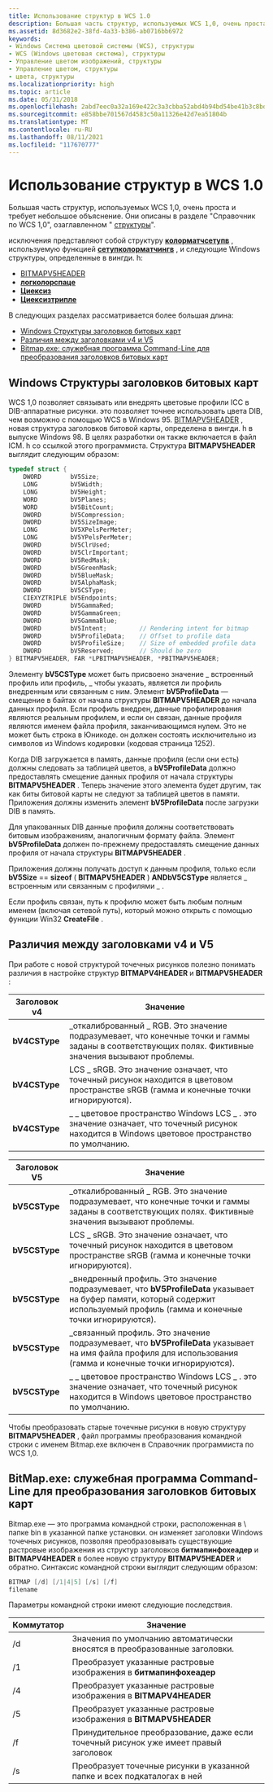 ```yaml
---
title: Использование структур в WCS 1.0
description: Большая часть структур, используемых WCS 1,0, очень проста и требует небольшое объяснение. Они описаны в разделе "Справочник по WCS 1,0", озаглавленном "структуры".
ms.assetid: 8d3682e2-38fd-4a33-b386-ab0716bb6972
keywords:
- Windows Система цветовой системы (WCS), структуры
- WCS (Windows цветовая система), структуры
- Управление цветом изображений, структуры
- Управление цветом, структуры
- цвета, структуры
ms.localizationpriority: high
ms.topic: article
ms.date: 05/31/2018
ms.openlocfilehash: 2abd7eec0a32a169e422c3a3cbba52abd4b94bd54be41b3c8bd241d303e82cab
ms.sourcegitcommit: e858bbe701567d4583c50a11326e42d7ea51804b
ms.translationtype: MT
ms.contentlocale: ru-RU
ms.lasthandoff: 08/11/2021
ms.locfileid: "117670777"
---
```

# <a name="using-structures-in-wcs-10"></a>Использование структур в WCS 1.0

Большая часть структур, используемых WCS 1,0, очень проста и требует небольшое объяснение. Они описаны в разделе "Справочник по WCS 1,0", озаглавленном " [структуры](structures.md)".

исключения представляют собой структуру [**колорматчсетупв**](/windows/win32/api/icm/ns-icm-colormatchsetupw) , используемую функцией [**сетупколорматчингв**](/windows/win32/api/icm/nf-icm-setupcolormatchingw) , и следующие Windows структуры, определенные в вингди. h:

-   [BITMAPV5HEADER](#windows-bitmap-header-structures)
-   [**логколорспаце**](/windows/desktop/api/Wingdi/ns-wingdi-taglogcolorspacea)
-   [**Циексиз**](/windows/desktop/api/Wingdi/ns-wingdi-tagciexyz)
-   [**Циексизтрипле**](/windows/desktop/api/Wingdi/ns-wingdi-tagicexyztriple)

В следующих разделах рассматривается более большая длина:

-   [Windows Структуры заголовков битовых карт](#windows-bitmap-header-structures)
-   [Различия между заголовками v4 и V5](#differences-between-v4-and-v5-headers)
-   [Bitmap.exe: служебная программа Command-Line для преобразования заголовков битовых карт](#bitmapexe-a-command-line-utility-for-converting-bitmap-headers)

## <a name="windows-bitmap-header-structures"></a>Windows Структуры заголовков битовых карт

WCS 1,0 позволяет связывать или внедрять цветовые профили ICC в DIB-аппаратные рисунки. это позволяет точнее использовать цвета DIB, чем возможно с помощью WCS в Windows 95. [BITMAPV5HEADER](/windows/win32/api/wingdi/ns-wingdi-bitmapv5header) , новая структура заголовков битовой карты, определена в вингди. h в выпуске Windows 98. В целях разработки он также включается в файл ICM. h со ссылкой этого программиста. Структура **BITMAPV5HEADER** выглядит следующим образом:


```C++
typedef struct {
    DWORD        bV5Size;
    LONG         bV5Width;
    LONG         bV5Height;
    WORD         bV5Planes;
    WORD         bV5BitCount;
    DWORD        bV5Compression;
    DWORD        bV5SizeImage;
    LONG         bV5XPelsPerMeter;
    LONG         bV5YPelsPerMeter;
    DWORD        bV5ClrUsed;
    DWORD        bV5ClrImportant;
    DWORD        bV5RedMask;
    DWORD        bV5GreenMask;
    DWORD        bV5BlueMask;
    DWORD        bV5AlphaMask;
    DWORD        bV5CSType;
    CIEXYZTRIPLE bV5Endpoints;
    DWORD        bV5GammaRed;
    DWORD        bV5GammaGreen;
    DWORD        bV5GammaBlue;
    DWORD        bV5Intent;         // Rendering intent for bitmap 
    DWORD        bV5ProfileData;    // Offset to profile data 
    DWORD        bV5ProfileSize;    // Size of embedded profile data 
    DWORD        bV5Reserved;       // Should be zero 
} BITMAPV5HEADER, FAR *LPBITMAPV5HEADER, *PBITMAPV5HEADER;
```



Элементу **bV5CSType** может быть присвоено значение \_ встроенный профиль или профиль, \_ чтобы указать, является ли профиль внедренным или связанным с ним. Элемент **bV5ProfileData** — смещение в байтах от начала структуры **BITMAPV5HEADER** до начала данных профиля. Если профиль внедрен, данные профилирования являются реальным профилем, и если он связан, данные профиля являются именем файла профиля, заканчивающимся нулем. Это не может быть строка в Юникоде. он должен состоять исключительно из символов из Windows кодировки (кодовая страница 1252).

Когда DIB загружается в память, данные профиля (если они есть) должны следовать за таблицей цветов, а **bV5ProfileData** должно предоставлять смещение данных профиля от начала структуры **BITMAPV5HEADER** . Теперь значение этого элемента будет другим, так как биты битовой карты не следуют за таблицей цветов в памяти. Приложения должны изменить элемент **bV5ProfileData** после загрузки DIB в память.

Для упакованных DIB данные профиля должны соответствовать битовым изображениям, аналогичным формату файла. Элемент **bV5ProfileData** должен по-прежнему предоставлять смещение данных профиля от начала структуры **BITMAPV5HEADER** .

Приложения должны получать доступ к данным профиля, только если **bV5Size**  ==  **sizeof** ( **BITMAPV5HEADER** ) **ANDbV5CSType** является \_ встроенным или связанным с профилями \_ .

Если профиль связан, путь к профилю может быть любым полным именем (включая сетевой путь), который можно открыть с помощью функции Win32 **CreateFile** .

## <a name="differences-between-v4-and-v5-headers"></a>Различия между заголовками v4 и V5

При работе с новой структурой точечных рисунков полезно понимать различия в настройке структур **BITMAPV4HEADER** и **BITMAPV5HEADER** :



| Заголовок v4     | Значение                                                                                                                              |
|---------------|--------------------------------------------------------------------------------------------------------------------------------------|
| **bV4CSType** | \_откалиброванный \_ RGB. Это значение подразумевает, что конечные точки и гаммы заданы в соответствующих полях. Фиктивные значения вызывают проблемы. |
| **bV4CSType** | LCS \_ sRGB. Это значение означает, что точечный рисунок находится в цветовом пространстве sRGB (гамма и конечные точки игнорируются).                                 |
| **bV4CSType** | \_ \_ цветовое пространство Windows LCS \_ . это значение означает, что точечный рисунок находится в Windows цветовое пространство по умолчанию.                                    |



 



| Заголовок V5     | Значение                                                                                                                                                      |
|---------------|--------------------------------------------------------------------------------------------------------------------------------------------------------------|
| **bV5CSType** | \_откалиброванный \_ RGB. Это значение подразумевает, что конечные точки и гаммы заданы в соответствующих полях. Фиктивные значения вызывают проблемы.                         |
| **bV5CSType** | LCS \_ sRGB. Это значение означает, что точечный рисунок находится в цветовом пространстве sRGB (гамма и конечные точки игнорируются).                                                         |
| **bV5CSType** | \_внедренный профиль. Это значение подразумевает, что **bV5ProfileData** указывает на буфер памяти, который содержит используемый профиль (гамма и конечные точки игнорируются). |
| **bV5CSType** | \_связанный профиль. Это значение подразумевает, что **bV5ProfileData** указывает на имя файла профиля для использования (гамма и конечные точки игнорируются).                |
| **bV5CSType** | \_ \_ цветовое пространство Windows LCS \_ . это значение означает, что точечный рисунок находится в Windows цветовое пространство по умолчанию.                                                            |



 

Чтобы преобразовать старые точечные рисунки в новую структуру **BITMAPV5HEADER** , файл программы преобразования командной строки с именем Bitmap.exe включен в Справочник программиста по WCS 1,0.

## <a name="bitmapexe-a-command-line-utility-for-converting-bitmap-headers"></a>BitMap.exe: служебная программа Command-Line для преобразования заголовков битовых карт

Bitmap.exe — это программа командной строки, расположенная в \\ папке bin в указанной папке установки. он изменяет заголовки Windows точечных рисунков, позволяя преобразовывать существующие растровые изображения из структур заголовков **битмапинфохеадер** и **BITMAPV4HEADER** в более новую структуру **BITMAPV5HEADER** и обратно. Синтаксис командной строки выглядит следующим образом:


```C++
BITMAP [/d] [/1|4|5] [/s] [/f] 
filename
```



Параметры командной строки имеют следующие последствия.



| Коммутатор | Значение                                                                  |
|--------|--------------------------------------------------------------------------|
| /d     | Значения по умолчанию автоматически вносятся в преобразованные заголовки.       |
| /1     | Преобразует указанные растровые изображения в **битмапинфохеадер**                    |
| /4     | Преобразует указанные растровые изображения в **BITMAPV4HEADER**                      |
| /5     | Преобразует указанные растровые изображения в **BITMAPV5HEADER**                      |
| /f     | Принудительное преобразование, даже если точечный рисунок уже имеет правый заголовок       |
| /s     | Преобразует точечные рисунки в указанной папке и всех подкаталогах в ней |



 

 

 